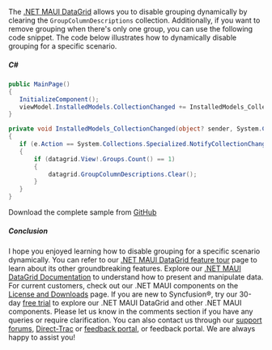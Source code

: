 The [.NET MAUI DataGrid](https://www.syncfusion.com/maui-controls/maui-datagrid) allows you to disable grouping dynamically by clearing the `GroupColumnDescriptions` collection. Additionally, if you want to remove grouping when there's only one group, you can use the following code snippet. The code below illustrates how to dynamically disable grouping for a specific scenario.


 ##### C#
 ```c#
public MainPage()
{
	InitializeComponent();
	viewModel.InstalledModels.CollectionChanged += InstalledModels_CollectionChanged;
}

private void InstalledModels_CollectionChanged(object? sender, System.Collections.Specialized.NotifyCollectionChangedEventArgs e)
{
	if (e.Action == System.Collections.Specialized.NotifyCollectionChangedAction.Add)
	{
		if (datagrid.View!.Groups.Count() == 1)
		{
			datagrid.GroupColumnDescriptions.Clear();
		}
	}
}
 ```
 


Download the complete sample from [GitHub](https://github.com/SyncfusionExamples/How-to-disable-grouping-for-a-specific-scenario-dynamically/tree/Dynamic_Change_Grouping)

##### Conclusion

I hope you enjoyed learning how to disable grouping for a specific scenario dynamically. You can refer to our [.NET MAUI DataGrid feature tour](https://www.syncfusion.com/maui-controls/maui-datagrid) page to learn about its other groundbreaking features. Explore our [.NET MAUI DataGrid Documentation](https://help.syncfusion.com/maui/datagrid/getting-started) to understand how to present and manipulate data. For current customers, check out our .NET MAUI components on the [License and Downloads](https://www.syncfusion.com/account/downloads) page. If you are new to Syncfusion®, try our 30-day [free trial](https://www.syncfusion.com/downloads/maui) to explore our .NET MAUI DataGrid and other .NET MAUI components. Please let us know in the comments section if you have any queries or require clarification. You can also contact us through our [support forums](https://www.syncfusion.com/forums), [Direct-Trac](https://support.syncfusion.com/create) or [feedback portal](https://www.syncfusion.com/feedback/maui?control=sfdatagrid), or feedback portal. We are always happy to assist you!
